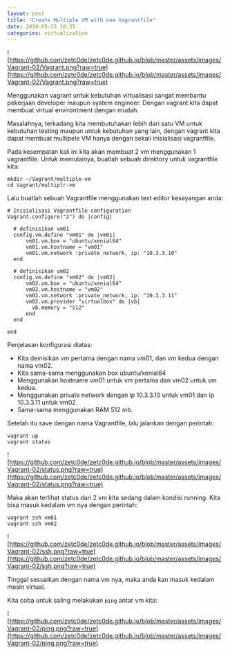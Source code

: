 ```yaml
---
layout: post
title: "Create Multiple VM with one Vagrantfile" 
date: 2018-05-25 10:35
categories: virtualization
---
```

![https://github.com/zetc0de/zetc0de.github.io/blob/master/assets/images/Vagrant-02/Vagrant.png?raw=true](https://github.com/zetc0de/zetc0de.github.io/blob/master/assets/images/Vagrant-02/Vagrant.png?raw=true)

Menggunakan vagrant untuk kebutuhan virtualisasi sangat membantu pekerjaan developer maupun system engineer. Dengan vagrant kita dapat membuat virtual environtment dengan mudah. 

Masalahnya, terkadang kita membutuhakan lebih dari satu VM untuk kebutuhan testing maupun untuk kebutuhan yang lain, dengan vagrant kita dapat membuat multipele VM hanya dengan sekali inisialisasi vagrantfile.

Pada kesempatan kali ini kita akan membuat 2 vm menggunakan 1 vagrantfile. Untuk memulainya, buatlah sebuah direktory untuk vagrantfile kita:
```
mkdir ~/Vagrant/multiple-vm
cd Vagrant/multiplr-vm
```
Lalu buatlah sebuah Vagrantfile menggunakan text editor kesayangan anda:

```
# Inisialisasi Vagrantfile configuration
Vagrant.configure("2") do |config|

  # definisikan vm01
  config.vm.define "vm01" do |vm01|
      vm01.vm.box = "ubuntu/xenial64"
      vm01.vm.hostname = "vm01"
      vm01.vm.network :private_network, ip: "10.3.3.10"
  end

  # definisikan vm02
  config.vm.define "vm02" do |vm02|
      vm02.vm.box = "ubuntu/xenial64"
      vm02.vm.hostname = "vm02"
      vm02.vm.network :private_network, ip: "10.3.3.11"
      vm02.vm.provider "virtualbox" do |vb|
        vb.memory = "512"
      end
  end

end
```
Penjelasan konfigurasi diatas:
- Kita deinisikan vm pertama dengan nama vm01, dan vm kedua dengan nama vm02.
- Kita sama-sama menggunakan box ubuntu/xenial64
- Menggunakan hostname vm01 untuk vm pertama dan vm02 untuk vm kedua.
- Menggunakan private network dengan ip 10.3.3.10 untuk vm01 dan ip 10.3.3.11 untuk vm02.
- Sama-sama menggunakan RAM 512 mb.

Setelah itu save dengan nama Vagrantfile, lalu jalankan dengan perintah:
 ```
vagrant up
vagrant status
 ``` 

![https://github.com/zetc0de/zetc0de.github.io/blob/master/assets/images/Vagrant-02/status.png?raw=true](https://github.com/zetc0de/zetc0de.github.io/blob/master/assets/images/Vagrant-02/status.png?raw=true)

Maka akan terlihat status dari 2 vm kita sedang dalam kondisi running. Kita bisa masuk kedalam vm nya dengan perintah:
```
vagrant ssh vm01
vagrant ssh vm02
```
![https://github.com/zetc0de/zetc0de.github.io/blob/master/assets/images/Vagrant-02/ssh.png?raw=true](https://github.com/zetc0de/zetc0de.github.io/blob/master/assets/images/Vagrant-02/ssh.png?raw=true)

Tinggal sesuaikan dengan nama vm nya, maka anda kan masuk kedalam mesin virtual.

Kita coba untuk saling melakukan `ping` antar vm kita:

![https://github.com/zetc0de/zetc0de.github.io/blob/master/assets/images/Vagrant-02/ping.png?raw=true](https://github.com/zetc0de/zetc0de.github.io/blob/master/assets/images/Vagrant-02/ping.png?raw=true)

